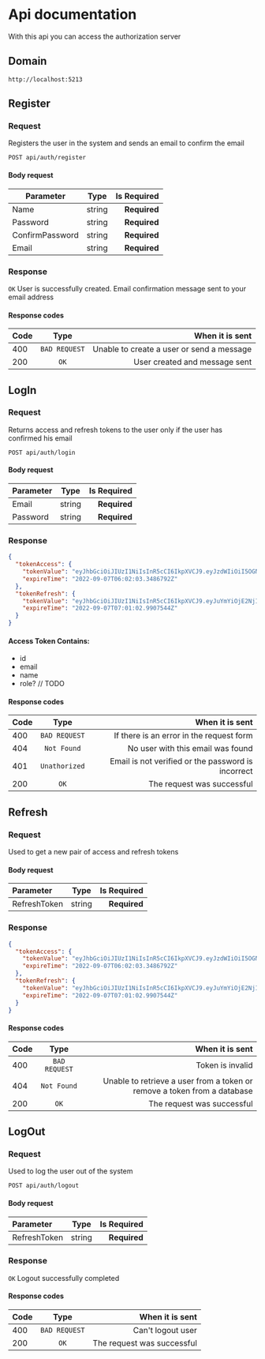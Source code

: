# Api documentation

With this api you can access the authorization server

## Domain

```http request
http://localhost:5213
```

## Register

### Request

Registers the user in the system and sends an email to confirm the email

```http request
POST api/auth/register
```

#### Body request

| Parameter       |  Type  |  Is Required |
|-----------------|:------:|-------------:|
| Name            | string | **Required** |
| Password        | string | **Required** |
| ConfirmPassword | string | **Required** |
| Email           | string | **Required** |

### Response

`OK` User is successfully created. Email confirmation message sent to your email address

#### Response codes

| Code |     Type      |                           When it is sent |
|------|:-------------:|------------------------------------------:|
| 400  | `BAD REQUEST` | Unable to create a user or send a message |
| 200  |     `OK`      |             User created and message sent |

## LogIn

### Request

Returns access and refresh tokens to the user only if the user has confirmed his email

```http request
POST api/auth/login
```

#### Body request

| Parameter |  Type  |  Is Required |
|-----------|:------:|-------------:|
| Email     | string | **Required** |
| Password  | string | **Required** |

### Response

```json
{
  "tokenAccess": {
    "tokenValue": "eyJhbGciOiJIUzI1NiIsInR5cCI6IkpXVCJ9.eyJzdWIiOiI5OGNlZWQyMC03OTgwLTRlMTItOWYxOC1hNTRlZDhjMDQ3MmMiLCJlbWFpbCI6ImJAbWFpbC5ydSIsIm5hbWUiOiJhbW9nIiwibmJmIjoxNjYyNTMwNDYzLCJleHAiOjE2NjI1MzA1MjMsImlzcyI6Imh0dHBzOi8vbG9jYWxob3N0OjUwMDEiLCJhdWQiOiJodHRwczovL2xvY2FsaG9zdDo1MDAxIn0.tnIGKDXjxhvvZX-ytYoHsgOESTXSd8JESHh-4QnmZYU",
    "expireTime": "2022-09-07T06:02:03.3486792Z"
  },
  "tokenRefresh": {
    "tokenValue": "eyJhbGciOiJIUzI1NiIsInR5cCI6IkpXVCJ9.eyJuYmYiOjE2NjI1MzA0NjMsImV4cCI6MTY2MjUzNDA2MiwiaXNzIjoiaHR0cHM6Ly9sb2NhbGhvc3Q6NTAwMSIsImF1ZCI6Imh0dHBzOi8vbG9jYWxob3N0OjUwMDEifQ.nfZzot_1G7BkvLdY1yzWI84pGUpzK04X8eScbYW6GGw",
    "expireTime": "2022-09-07T07:01:02.9907544Z"
  }
}
```

#### Access Token Contains:

- id
- email
- name
- role? // TODO

#### Response codes

| Code |     Type      |                                    When it is sent |
|------|:-------------:|---------------------------------------------------:|
| 400  | `BAD REQUEST` |           If there is an error in the request form |
| 404  |  `Not Found`  |                  No user with this email was found |
| 401  | `Unathorized` | Email is not verified or the password is incorrect |
| 200  |     `OK`      |                         The request was successful |

## Refresh

### Request

Used to get a new pair of access and refresh tokens

#### Body request

| Parameter    |  Type  |  Is Required |
|:-------------|:------:|-------------:|
| RefreshToken | string | **Required** |

### Response

```json
{
  "tokenAccess": {
    "tokenValue": "eyJhbGciOiJIUzI1NiIsInR5cCI6IkpXVCJ9.eyJzdWIiOiI5OGNlZWQyMC03OTgwLTRlMTItOWYxOC1hNTRlZDhjMDQ3MmMiLCJlbWFpbCI6ImJAbWFpbC5ydSIsIm5hbWUiOiJhbW9nIiwibmJmIjoxNjYyNTMwNDYzLCJleHAiOjE2NjI1MzA1MjMsImlzcyI6Imh0dHBzOi8vbG9jYWxob3N0OjUwMDEiLCJhdWQiOiJodHRwczovL2xvY2FsaG9zdDo1MDAxIn0.tnIGKDXjxhvvZX-ytYoHsgOESTXSd8JESHh-4QnmZYU",
    "expireTime": "2022-09-07T06:02:03.3486792Z"
  },
  "tokenRefresh": {
    "tokenValue": "eyJhbGciOiJIUzI1NiIsInR5cCI6IkpXVCJ9.eyJuYmYiOjE2NjI1MzA0NjMsImV4cCI6MTY2MjUzNDA2MiwiaXNzIjoiaHR0cHM6Ly9sb2NhbGhvc3Q6NTAwMSIsImF1ZCI6Imh0dHBzOi8vbG9jYWxob3N0OjUwMDEifQ.nfZzot_1G7BkvLdY1yzWI84pGUpzK04X8eScbYW6GGw",
    "expireTime": "2022-09-07T07:01:02.9907544Z"
  }
}
```

#### Response codes

| Code |     Type      |                                                          When it is sent |
|------|:-------------:|-------------------------------------------------------------------------:|
| 400  | `BAD REQUEST` |                                                         Token is invalid |
| 404  |  `Not Found`  | Unable to retrieve a user from a token or remove a token from a database |
| 200  |     `OK`      |                                               The request was successful |

## LogOut

### Request

Used to log the user out of the system

```http request
POST api/auth/logout
```
#### Body request

| Parameter    |  Type  |  Is Required |
|:-------------|:------:|-------------:|
| RefreshToken | string | **Required** |

### Response

`OK` Logout successfully completed

#### Response codes

| Code |     Type      |            When it is sent |
|------|:-------------:|---------------------------:|
| 400  | `BAD REQUEST` |          Can't logout user |
| 200  |     `OK`      | The request was successful |